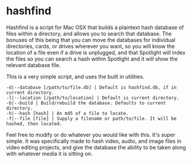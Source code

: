 # hashfind
Hashfind is a script for Mac OSX that builds a plaintext hash database of files within a directory, and allows you to search that database. The bonuses of this being that you can move the databases for individual directories, cards, or drives wherever you want, so you will know the location of a file even if a drive is unplugged, and that Spotlight will index the files so you can search a hash within Spotlight and it will show the relevant database file.

This is a very simple script, and uses the built in utilities.

    -d|--database [/path/to/file.db] | Default is hashfind.db, if in current directory.
    -l|--location [/path/to/location] | Default is current directory.
    -b|--build | Build/rebuild the database. Defaults to current directory.
    -h|--hash [hash] | An md5 of a file to locate.
    -f|--file [file] | Supply a filename or path/to/file. It will be hashed, then located.
    
Feel free to modify or do whatever you would like with this. It's super simple. It was specifically made to hash video, audio, and image files in video editing projects, and give the database the ability to be taken along with whatever media it is sitting on.

